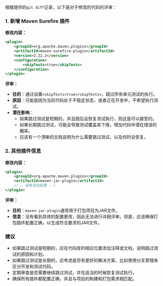 根据提供的`git diff`记录，以下是对于修改的代码的评审：

### 1. 新增 Maven Surefire 插件

**修改内容：**
```xml
<plugin>
    <groupId>org.apache.maven.plugins</groupId>
    <artifactId>maven-surefire-plugin</artifactId>
    <version>2.22.2</version>
    <configuration>
        <skipTests>true</skipTests>
    </configuration>
</plugin>
```

**评审：**
- **目的**：通过设置`<skipTests>true</skipTests>`，跳过所有单元测试的执行。
- **原因**：可能是因为当前代码处于不稳定状态，或者正在开发中，不希望执行测试。
- **潜在影响**：
  - 如果跳过测试是短期的，并且随后会恢复测试执行，则这是可以接受的。
  - 如果长期跳过测试，可能会导致测试覆盖率下降，增加代码中潜在错误的概率。
  - 应该有一个清晰的文档说明为什么需要跳过测试，以及何时会恢复。

### 2. 其他插件信息

**修改内容：**
```xml
<plugin>
    <groupId>org.apache.maven.plugins</groupId>
    <artifactId>maven-jar-plugin</artifactId>
    <!-- 省略其他配置 -->
</plugin>
```

**评审：**
- **目的**：`maven-jar-plugin`通常用于打包项目为JAR文件。
- **信息**：没有看到具体的配置更改，因此无法进行详细评审。但是，应该确保打包插件配置正确，以生成符合要求的JAR文件。

### 建议

- 如果跳过测试是短期的，应在代码库的相应位置添加注释或文档，说明跳过测试的原因和计划。
- 如果跳过测试是长期的，应考虑是否有更好的解决方案，比如使用分支管理来区分开发和测试代码。
- 定期审查是否需要继续跳过测试，并在适当的时候恢复测试执行。
- 确保所有插件都配置正确，并且与项目的构建和打包需求相匹配。